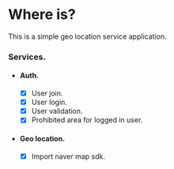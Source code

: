 # Where is?

This is a simple geo location service application.

### Services.

- #### Auth.

  - [x] User join.
  - [x] User login.
  - [x] User validation.
  - [x] Prohibited area for logged in user.

- #### Geo location.
  - [x] Import naver map sdk.
